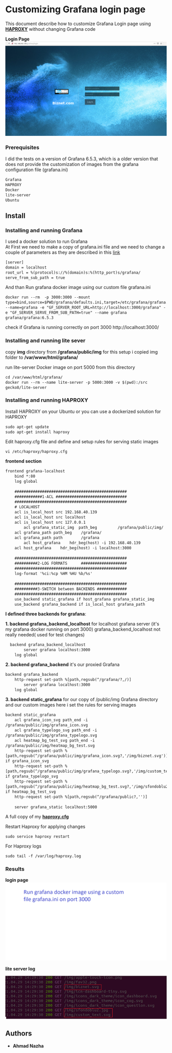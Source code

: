 # Customizing Grafana login page

This document describe how to customize Grafana Login page using **[HAPROXY](https://github.com/haproxy/haproxy)** without changing Grafana code

**Login Page**
![Login page](grafana_login.png)

### Prerequisites

I did the tests on a version of Grafana 6.5.3, which is a older version that does not provide the customization of images from the grafana configuration file (grafana.ini)

```
Grafana
HAPROXY
Docker
lite-server 
Ubuntu
```
## Install

### Installing and running Grafana

I used a docker solution to run Grafana  
At First we need to make a copy of grafana.ini file and we need to change a couple of parameters as they are described in this [link](https://grafana.com/tutorials/run-grafana-behind-a-proxy/)

```
[server]
domain = localhost
root_url = %(protocol)s://%(domain)s:%(http_port)s/grafana/
serve_from_sub_path = true
```

And than Run grafana docker image using our custom file grafana.ini

```
docker run --rm  -p 3000:3000 --mount type=bind,source=$PWD/grafana/defaults.ini,target=/etc/grafana/grafana.ini  --name=grafana -e "GF_SERVER_ROOT_URL=http://localhost:3000/grafana" -e "GF_SERVER_SERVE_FROM_SUB_PATH=true" --name grafana grafana/grafana:6.5.3
```

check if Grafana is running correctly on port 3000 http://localhost:3000/

### Installing and running lite sever

copy **img** directory from **/grafana/public/img**
for this setup i copied img folder to **/var/www/html/grafana/**

run lite-server Docker image on port 5000 from this directory
```
cd /var/www/html/grafana/
docker run --rm --name lite-server -p 5000:3000 -v $(pwd):/src gecko8/lite-server
```

### Installing and running HAPROXY

Install HAPROXY on your Ubuntu or you can use a dockerized solution for HAPROXY
```
sudo apt-get update
sudo apt-get install haproxy
```

Edit haproxy.cfg file and define and setup rules for serving static images

```
vi /etc/haproxy/haproxy.cfg 
```
**frontend section**

```
frontend grafana-localhost
  	bind *:80
	log global

	#################################################
	############1-ACL ###############################
	#################################################
	# LOCALHOST
	acl is_local_host src 192.168.40.139
	acl is_local_host src localhost
	acl is_local_host src 127.0.0.1
        acl grafana_static_img  path_beg         /grafana/public/img/
	acl grafana_path path_beg 	 /grafana/
	acl grafana_path path	 	 /grafana
        acl host_grafana    hdr_beg(host) -i 192.168.40.139
	acl host_grafana    hdr_beg(host) -i localhost:3000

	#################################################
	##########2-LOG FORMATS      ####################
	#################################################
	log-format '%ci:%cp %HM %HU %b/%s'

	#################################################
	##########3-SWITCH between BACKENDS #############
	#################################################
	use_backend static_grafana if host_grafana grafana_static_img
	use_backend grafana_backend if is_local_host grafana_path 
```

**I defined three backends for grafana**:  

**1. backend grafana_backend_localhost** for localhost grafana server (it's my grafana docker running on port 3000)
  grafana_backend_localhost not really needed( used for test changes)
  
```
  backend grafana_backend_localhost
        server grafana localhost:3000
	log global
```  
**2. backend grafana_backend**  it's our proxied Grafana    

```
backend grafana_backend
  	http-request set-path %[path,regsub(^/grafana/?,/)]
        server grafana localhost:3000
	log global
``` 

**3. backend static_grafana**  for our copy of /public/img Grafana directory  and our custom images
  here i set the rules for serving images 
```
backend static_grafana
	acl grafana_icon_svg path_end -i /grafana/public/img/grafana_icon.svg
	acl grafana_typelogo_svg path_end -i /grafana/public/img/grafana_typelogo.svg
	acl heatmap_bg_test_svg path_end -i /grafana/public/img/heatmap_bg_test.svg
	http-request set-path %[path,regsub(^/grafana/public/img/grafana_icon.svg?,'/img/biznet.svg')] if grafana_icon_svg
	http-request set-path %[path,regsub(^/grafana/public/img/grafana_typelogo.svg?,'/img/custom_text.svg')] if grafana_typelogo_svg
	http-request set-path %[path,regsub(^/grafana/public/img/heatmap_bg_test.svg?,'/img/sfondoblu2.jpg')] if heatmap_bg_test_svg
	http-request set-path %[path,regsub(^/grafana/public?,'')]

	server grafana_static localhost:5000
```

A full copy of my **[haproxy.cfg](haproxy.cfg)**

Restart Haproxy for applying changes
```
sudo service haproxy restart
```

For Haproxy logs 
```
sudo tail -f /var/log/haproxy.log
```

### Results
**login page**
![Presentation](grafana.gif)

**lite server log**

![log](lite-server-log.png)

## Authors

* **Ahmad Nazha** 

